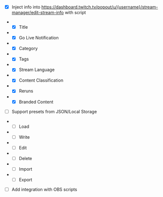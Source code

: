 - [x] Inject info into https://dashboard.twitch.tv/popout/u/{username}/stream-manager/edit-stream-info with script
- - [x] Title 
- - [x] Go Live Notification 
- - [x] Category 
- - [x] Tags 
- - [x] Stream Language 
- - [x] Content Classification
- - [x] Reruns
- - [x] Branded Content
- [ ] Support presets from JSON/Local Storage
- - [ ] Load
- - [ ] Write
- - [ ] Edit
- - [ ] Delete
- - [ ] Import
- - [ ] Export
- [ ] Add integration with OBS scripts